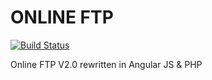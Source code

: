 # ONLINE FTP
[![Build Status](https://travis-ci.org/OFFLINE-GmbH/Online-FTP.svg)](https://travis-ci.org/OFFLINE-GmbH/Online-FTP)

Online FTP V2.0 rewritten in Angular JS & PHP
